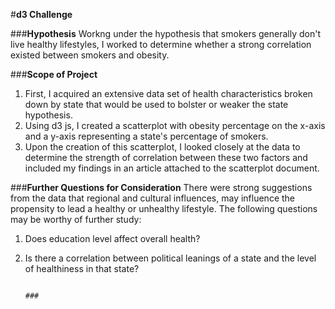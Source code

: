 #**d3 Challenge**

###**Hypothesis**
Workng under the hypothesis that smokers generally don't live healthy lifestyles, I worked to determine whether a strong correlation existed between smokers and obesity. 

###**Scope of Project**
1. First, I acquired an extensive data set of health characteristics broken down by state that would be used to bolster or weaker the state hypothesis.
1. Using d3 js, I created a scatterplot with obesity percentage on the x-axis and a y-axis representing a state's percentage of smokers.
1. Upon the creation of this scatterplot, I looked closely at the data to determine the strength of correlation between these two factors and included my findings in an article attached to the scatterplot document.

###**Further Questions for Consideration**
There were strong suggestions from the data that regional and cultural influences, may influence the propensity to lead a healthy or unhealthy lifestyle. The following questions may be worthy of further study:

1. Does education level affect overall health?
1. Is there a correlation between political leanings of a state and the level of healthiness in that state?

                                                                             ###
